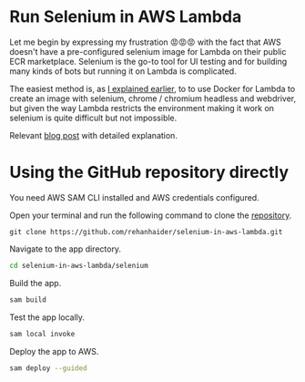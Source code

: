 # Run Selenium in AWS Lambda

Let me begin by expressing my frustration 😡😡😡 with the fact that AWS doesn't have a pre-configured selenium image for Lambda on their public ECR marketplace. Selenium is the go-to tool for UI testing and for building many kinds of bots but running it on Lambda is complicated. 

The easiest method is, as [I explained earlier](0017-run-lambda-on-container-sam.md),  to to use Docker for Lambda to create an image with selenium, chrome / chromium headless and webdriver, but given the way Lambda restricts the environment making it work on selenium is quite difficult but not impossible. 

Relevant [blog post](https://cloudbytes.dev/articles/run-selenium-in-aws-lambda-for-ui-testing) with detailed explanation.

# Using the GitHub repository directly

You need AWS SAM CLI installed and AWS credentials configured.

Open your terminal and run the following command to clone the [repository](https://github.com/rehanhaider/selenium-in-aws-lambda).

```git
git clone https://github.com/rehanhaider/selenium-in-aws-lambda.git
```

Navigate to the app directory. 

```bash
cd selenium-in-aws-lambda/selenium
```

Build the app.

```bash
sam build
```

Test the app locally.

```bash
sam local invoke
```

Deploy the app to AWS.

```bash
sam deploy --guided